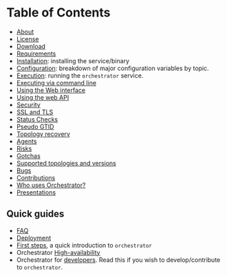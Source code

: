 # Table of Contents

- [About](about.md)
- [License](license.md)
- [Download](download.md)
- [Requirements](requirements.md)
- [Installation](install.md): installing the service/binary
- [Configuration](configuration.md): breakdown of major configuration variables by topic.
- [Execution](execution.md): running the `orchestrator` service.
- [Executing via command line](executing-via-command-line.md)
- [Using the Web interface](using-the-web-interface.md)
- [Using the web API](using-the-web-api.md)
- [Security](security.md)
- [SSL and TLS](ssl-and-tls.md)
- [Status Checks](status-checks.md)
- [Pseudo GTID](pseudo-gtid.md)
- [Topology recovery](topology-recovery.md)
- [Agents](agents.md)
- [Risks](risks.md)
- [Gotchas](gotchas.md)
- [Supported topologies and versions](supported-topologies-and-versions.md)
- [Bugs](bugs.md)
- [Contributions](contributions.md)
- [Who uses Orchestrator?](users.md)
- [Presentations](presentations.md)

## Quick guides

- [FAQ](faq.md)
- [Deployment](deployment.md)
- [First steps](first-steps.md), a quick introduction to `orchestrator`
- Orchestrator [High-availability](high-availability.md)
- Orchestrator for [developers](developers.md). Read this if you wish to develop/contribute to `orchestrator`.
